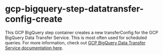 # gcp-bigquery-step-datatransfer-config-create

This GCP BigQuery step container creates a new transferConfig for the GCP BigQuery Data Transfer Service. This is most often used for scheduled queries. For more information, check out [GCP BigQuery Data Transfer Service documentation here](https://cloud.google.com/bigquery-transfer/docs/introduction).
